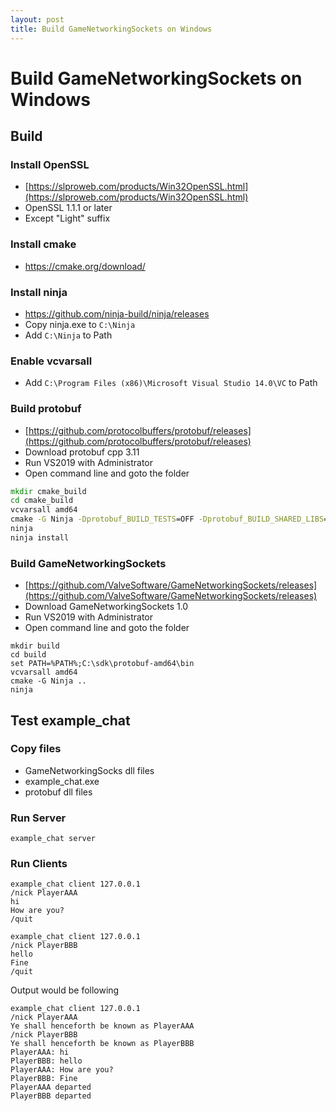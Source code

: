 ```yaml
---
layout: post
title: Build GameNetworkingSockets on Windows
---
```


# Build GameNetworkingSockets on Windows

## Build

### Install OpenSSL
* [https://slproweb.com/products/Win32OpenSSL.html](https://slproweb.com/products/Win32OpenSSL.html)
* OpenSSL 1.1.1 or later
* Except "Light" suffix

### Install cmake
* https://cmake.org/download/

### Install ninja
* https://github.com/ninja-build/ninja/releases
* Copy ninja.exe to `C:\Ninja`
* Add `C:\Ninja` to Path 

### Enable vcvarsall
* Add `C:\Program Files (x86)\Microsoft Visual Studio 14.0\VC` to Path

### Build protobuf
* [https://github.com/protocolbuffers/protobuf/releases](https://github.com/protocolbuffers/protobuf/releases)
* Download protobuf cpp 3.11
* Run VS2019 with Administrator
* Open command line and goto the folder
```cmd
mkdir cmake_build
cd cmake_build
vcvarsall amd64
cmake -G Ninja -Dprotobuf_BUILD_TESTS=OFF -Dprotobuf_BUILD_SHARED_LIBS=ON -DCMAKE_INSTALL_PREFIX=c:\sdk\protobuf-amd64 ..\cmake
ninja
ninja install
```

### Build GameNetworkingSockets
* [https://github.com/ValveSoftware/GameNetworkingSockets/releases](https://github.com/ValveSoftware/GameNetworkingSockets/releases)
* Download GameNetworkingSockets 1.0
* Run VS2019 with Administrator
* Open command line and goto the folder
```shell
mkdir build
cd build
set PATH=%PATH%;C:\sdk\protobuf-amd64\bin
vcvarsall amd64
cmake -G Ninja ..
ninja
```

## Test example_chat

### Copy files
* GameNetworkingSocks dll files
* example_chat.exe
* protobuf dll files

### Run Server
```shell
example_chat server
```

### Run Clients
```shell
example_chat client 127.0.0.1
/nick PlayerAAA
hi
How are you?
/quit
```

```shell
example_chat client 127.0.0.1
/nick PlayerBBB
hello
Fine
/quit
```

Output would be following
```shell
example_chat client 127.0.0.1
/nick PlayerAAA
Ye shall henceforth be known as PlayerAAA
/nick PlayerBBB
Ye shall henceforth be known as PlayerBBB
PlayerAAA: hi
PlayerBBB: hello
PlayerAAA: How are you?
PlayerBBB: Fine
PlayerAAA departed
PlayerBBB departed
```
